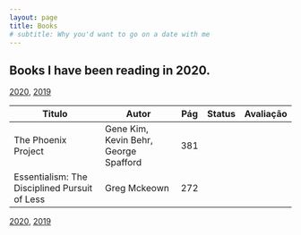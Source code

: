 ```yaml
---
layout: page
title: Books
# subtitle: Why you'd want to go on a date with me
---
```

    
## Books I have been reading in 2020.

[2020](books.md), [2019](books_2019.md)

| Titulo | Autor | Pág | Status | Avaliação |
|--------|-------|-----|--------|-----------|
|The Phoenix Project | Gene Kim, Kevin Behr, George Spafford | 381 |   <i class="fa fa-star fa-check">   |  <i class="fa fa-star fa-lg"></i><i class="fa fa-star fa-lg"></i><i class="fa fa-star fa-lg"></i><i class="fa fa-star fa-lg"></i><i class="fa fa-star fa-lg"></i> |
|Essentialism: The Disciplined Pursuit of Less | Greg Mckeown  | 272 |   <i class="fa fa-star fa-check">   |  <i class="fa fa-star fa-lg"></i><i class="fa fa-star fa-lg"></i><i class="fa fa-star fa-lg"></i><i class="fa fa-star fa-lg"></i><i class="fa fa-star fa-lg"></i> |

[2020](books.md), [2019](books_2019.md)
